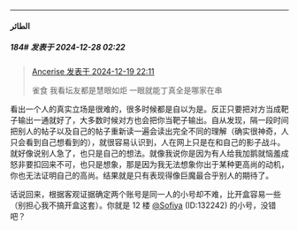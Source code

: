 ﻿
*****

####  الطائر  
##### 184#       发表于 2024-12-28 02:22

<blockquote><a href="httphttps://bbs.saraba1st.com/2b/forum.php?mod=redirect&amp;goto=findpost&amp;pid=66967399&amp;ptid=2212109" target="_blank">Ancerise 发表于 2024-12-19 22:11</a>

雀食 我看坛友都是慧眼如炬 一眼就能丁真全是哪家在串</blockquote>
看出一个人的真实立场是很难的，很多时候都是自以为是。反正只要把对方当成靶子输出一通就好了，大多数时候对方也会把你当靶子输出。自从发现，隔一段时间把别人的帖子以及自己的帖子重新读一遍会读出完全不同的理解（确实很神奇，人只会看到自己想看到的），就很容易认识到，人在网上只是在和自己的影子战斗。就好像说别人急了，也只是自己的想法。就像我说你是因为有人给我加鹅就恼羞成怒非要扣回来不可，也只是想象，那是因为我无法想象你出于某种更高尚的动机，你也无法证明自己的高尚。结果就是只有表现得像巨魔最合乎别人的期待了。

话说回来，根据客观证据确定两个账号是同一人的小号却不难，比开盒容易一些（别担心我不搞开盒这套）。你就是 12 楼 [@Sofiya](https://bbs.saraba1st.com/2b/home.php?mod=space&amp;uid=132242) (ID:132242) 的小号，没错吧？

